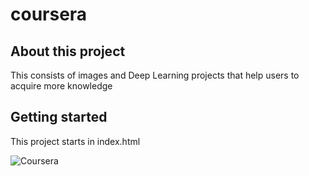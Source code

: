 # coursera



## About this project
This consists of images and Deep Learning projects that help users to acquire more knowledge

## Getting started
This project starts in index.html

![Coursera](/uploads/4cb1cda06a0583c67f934a7cc83b0d2d/Coursera.png)
